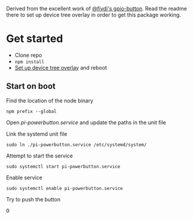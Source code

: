 Derived from the excellent work of [@fivdi's gpio-button][gpio-button]. Read the readme there to set up device tree overlay in order to get this package working.

# Get started

- Clone repo
- `npm install`
- [Set up device tree overlay][gpio-button] and reboot

## Start on boot

Find the location of the node binary

    npm prefix --global

Open *pi-powerbutton.service* and update the paths in the unit file

Link the systemd unit file

    sudo ln ./pi-powerbutton.service /etc/systemd/system/

Attempt to start the service

    sudo systemctl start pi-powerbutton.service

Enable service

    sudo systemctl enable pi-powerbutton.service

Try to push the button

<kbd>O</kbd>

[gpio-button]: https://github.com/fivdi/gpio-button
